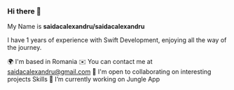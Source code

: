 ### Hi there 👋
My Name is 
**saidacalexandru/saidacalexandru**

I have 1 years of experience with Swift Development, enjoying all the way of the journey.

🌍  I'm based in Romania
✉️  You can contact me at saidacalexandru@gmail.com
🤝  I'm open to collaborating on interesting projects
Skills
🔭 I’m currently working on Jungle App
